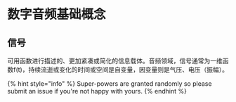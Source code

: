 # 数字音频基础概念

## 信号

可用函数进行描述的、更加紧凑或简化的信息载体。音频领域，信号通常为一维函数f\(t\)，持续流逝或变化的时间或空间是自变量，因变量则是气压、电压（振幅）。

{% hint style="info" %}
 Super-powers are granted randomly so please submit an issue if you're not happy with yours.
{% endhint %}



